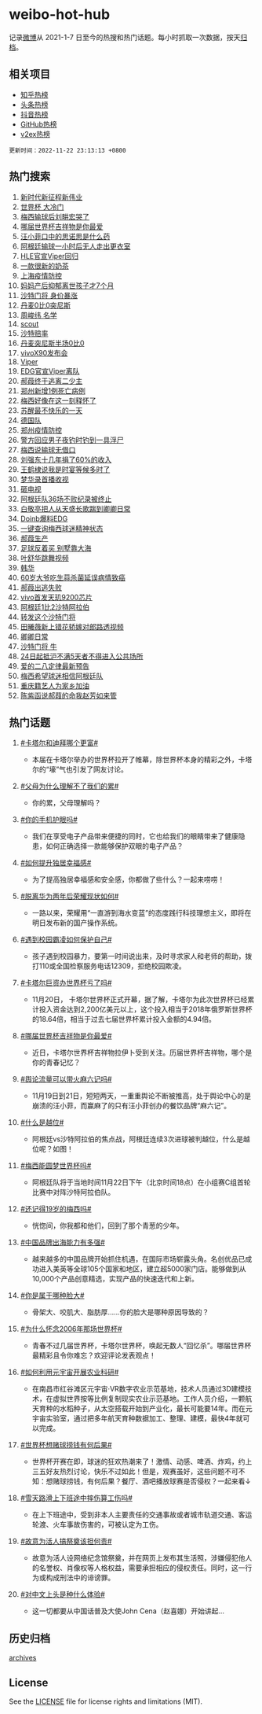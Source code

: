 # weibo-hot-hub

记录[微博](https://www.weibo.com)从 2021-1-7 日至今的热搜和热门话题。每小时抓取一次数据，按天[归档](archives)。

## 相关项目

- [知乎热榜](https://github.com/lonnyzhang423/zhihu-hot-hub)
- [头条热榜](https://github.com/lonnyzhang423/toutiao-hot-hub)
- [抖音热榜](https://github.com/lonnyzhang423/douyin-hot-hub)
- [GitHub热榜](https://github.com/lonnyzhang423/github-hot-hub)
- [v2ex热榜](https://github.com/lonnyzhang423/v2ex-hot-hub)


`更新时间：2022-11-22 23:13:13 +0800`

## 热门搜索

1. [新时代新征程新伟业](https://m.weibo.cn/search?containerid=100103type%3D1%26t%3D10%26q%3D%23%E6%96%B0%E6%97%B6%E4%BB%A3%E6%96%B0%E5%BE%81%E7%A8%8B%E6%96%B0%E4%BC%9F%E4%B8%9A%23&stream_entry_id=51&isnewpage=1&extparam=seat%3D1%26pos%3D0%26c_type%3D51%26cate%3D10103%26dgr%3D0%26filter_type%3Drealtimehot%26display_time%3D1669129992%26pre_seqid%3D16691299926810166077241&luicode=10000011&lfid=106003type%253D25%2526t%253D3%2526disable_hot%253D1%2526filter_type%253Drealtimehot)
1. [世界杯 大冷门](https://m.weibo.cn/search?containerid=100103type%3D1%26t%3D10%26q%3D%23%E4%B8%96%E7%95%8C%E6%9D%AF+%E5%A4%A7%E5%86%B7%E9%97%A8%23&stream_entry_id=31&isnewpage=1&extparam=seat%3D1%26pos%3D0%26lcate%3D5001%26flag%3D16%26dgr%3D0%26q%3D%2523%25E4%25B8%2596%25E7%2595%258C%25E6%259D%25AF%2520%25E5%25A4%25A7%25E5%2586%25B7%25E9%2597%25A8%2523%26filter_type%3Drealtimehot%26c_type%3D31%26realpos%3D1%26cate%3D5001%26band_rank%3D1%26display_time%3D1669129992%26pre_seqid%3D16691299926810166077241&luicode=10000011&lfid=106003type%253D25%2526t%253D3%2526disable_hot%253D1%2526filter_type%253Drealtimehot)
1. [梅西输球后刘畊宏哭了](https://m.weibo.cn/search?containerid=100103type%3D1%26t%3D10%26q%3D%23%E6%A2%85%E8%A5%BF%E8%BE%93%E7%90%83%E5%90%8E%E5%88%98%E7%95%8A%E5%AE%8F%E5%93%AD%E4%BA%86%23&stream_entry_id=31&isnewpage=1&extparam=seat%3D1%26pos%3D1%26lcate%3D5001%26flag%3D1%26dgr%3D0%26q%3D%2523%25E6%25A2%2585%25E8%25A5%25BF%25E8%25BE%2593%25E7%2590%2583%25E5%2590%258E%25E5%2588%2598%25E7%2595%258A%25E5%25AE%258F%25E5%2593%25AD%25E4%25BA%2586%2523%26filter_type%3Drealtimehot%26c_type%3D31%26realpos%3D2%26cate%3D5001%26band_rank%3D2%26display_time%3D1669129992%26pre_seqid%3D16691299926810166077241&luicode=10000011&lfid=106003type%253D25%2526t%253D3%2526disable_hot%253D1%2526filter_type%253Drealtimehot)
1. [哪届世界杯吉祥物是你最爱](https://m.weibo.cn/search?containerid=100103type%3D1%26t%3D10%26q%3D%23%E5%93%AA%E5%B1%8A%E4%B8%96%E7%95%8C%E6%9D%AF%E5%90%89%E7%A5%A5%E7%89%A9%E6%98%AF%E4%BD%A0%E6%9C%80%E7%88%B1%23&stream_entry_id=31&isnewpage=1&extparam=seat%3D1%26pos%3D2%26lcate%3D5001%26flag%3D0%26dgr%3D0%26q%3D%2523%25E5%2593%25AA%25E5%25B1%258A%25E4%25B8%2596%25E7%2595%258C%25E6%259D%25AF%25E5%2590%2589%25E7%25A5%25A5%25E7%2589%25A9%25E6%2598%25AF%25E4%25BD%25A0%25E6%259C%2580%25E7%2588%25B1%2523%26filter_type%3Drealtimehot%26c_type%3D31%26realpos%3D3%26cate%3D5001%26band_rank%3D3%26display_time%3D1669129992%26pre_seqid%3D16691299926810166077241&luicode=10000011&lfid=106003type%253D25%2526t%253D3%2526disable_hot%253D1%2526filter_type%253Drealtimehot)
1. [汪小菲口中的思诺思是什么药](https://m.weibo.cn/search?containerid=100103type%3D1%26t%3D10%26q%3D%23%E6%B1%AA%E5%B0%8F%E8%8F%B2%E5%8F%A3%E4%B8%AD%E7%9A%84%E6%80%9D%E8%AF%BA%E6%80%9D%E6%98%AF%E4%BB%80%E4%B9%88%E8%8D%AF%23&stream_entry_id=31&isnewpage=1&extparam=seat%3D1%26pos%3D3%26lcate%3D5001%26flag%3D1%26dgr%3D0%26q%3D%2523%25E6%25B1%25AA%25E5%25B0%258F%25E8%258F%25B2%25E5%258F%25A3%25E4%25B8%25AD%25E7%259A%2584%25E6%2580%259D%25E8%25AF%25BA%25E6%2580%259D%25E6%2598%25AF%25E4%25BB%2580%25E4%25B9%2588%25E8%258D%25AF%2523%26filter_type%3Drealtimehot%26c_type%3D31%26realpos%3D4%26cate%3D5001%26band_rank%3D4%26display_time%3D1669129992%26pre_seqid%3D16691299926810166077241&luicode=10000011&lfid=106003type%253D25%2526t%253D3%2526disable_hot%253D1%2526filter_type%253Drealtimehot)
1. [阿根廷输球一小时后无人走出更衣室](https://m.weibo.cn/search?containerid=100103type%3D1%26t%3D10%26q%3D%23%E9%98%BF%E6%A0%B9%E5%BB%B7%E8%BE%93%E7%90%83%E4%B8%80%E5%B0%8F%E6%97%B6%E5%90%8E%E6%97%A0%E4%BA%BA%E8%B5%B0%E5%87%BA%E6%9B%B4%E8%A1%A3%E5%AE%A4%23&stream_entry_id=31&isnewpage=1&extparam=seat%3D1%26pos%3D4%26lcate%3D5001%26flag%3D1%26dgr%3D0%26q%3D%2523%25E9%2598%25BF%25E6%25A0%25B9%25E5%25BB%25B7%25E8%25BE%2593%25E7%2590%2583%25E4%25B8%2580%25E5%25B0%258F%25E6%2597%25B6%25E5%2590%258E%25E6%2597%25A0%25E4%25BA%25BA%25E8%25B5%25B0%25E5%2587%25BA%25E6%259B%25B4%25E8%25A1%25A3%25E5%25AE%25A4%2523%26filter_type%3Drealtimehot%26c_type%3D31%26realpos%3D5%26cate%3D5001%26band_rank%3D5%26display_time%3D1669129992%26pre_seqid%3D16691299926810166077241&luicode=10000011&lfid=106003type%253D25%2526t%253D3%2526disable_hot%253D1%2526filter_type%253Drealtimehot)
1. [HLE官宣Viper回归](https://m.weibo.cn/search?containerid=100103type%3D1%26t%3D10%26q%3D%23HLE%E5%AE%98%E5%AE%A3Viper%E5%9B%9E%E5%BD%92%23&stream_entry_id=31&isnewpage=1&extparam=seat%3D1%26pos%3D5%26lcate%3D5001%26flag%3D1%26dgr%3D0%26q%3D%2523HLE%25E5%25AE%2598%25E5%25AE%25A3Viper%25E5%259B%259E%25E5%25BD%2592%2523%26filter_type%3Drealtimehot%26c_type%3D31%26realpos%3D6%26cate%3D5001%26band_rank%3D6%26display_time%3D1669129992%26pre_seqid%3D16691299926810166077241&luicode=10000011&lfid=106003type%253D25%2526t%253D3%2526disable_hot%253D1%2526filter_type%253Drealtimehot)
1. [一款很新的奶茶](https://m.weibo.cn/search?containerid=100103type%3D1%26t%3D10%26q%3D%23%E4%B8%80%E6%AC%BE%E5%BE%88%E6%96%B0%E7%9A%84%E5%A5%B6%E8%8C%B6%23&stream_entry_id=31&isnewpage=1&extparam=seat%3D1%26pos%3D6%26topic_ad%3D1%26lcate%3D5001%26dgr%3D0%26q%3D%2523%25E4%25B8%2580%25E6%25AC%25BE%25E5%25BE%2588%25E6%2596%25B0%25E7%259A%2584%25E5%25A5%25B6%25E8%258C%25B6%2523%26filter_type%3Drealtimehot%26c_type%3D31%26cate%3D5001%26adid%3D173003%26band_rank%3D7%26display_time%3D1669129992%26pre_seqid%3D16691299926810166077241&luicode=10000011&lfid=106003type%253D25%2526t%253D3%2526disable_hot%253D1%2526filter_type%253Drealtimehot)
1. [上海疫情防控](https://m.weibo.cn/search?containerid=100103type%3D1%26t%3D10%26q%3D%23%E4%B8%8A%E6%B5%B7%E7%96%AB%E6%83%85%E9%98%B2%E6%8E%A7%23&stream_entry_id=31&isnewpage=1&extparam=seat%3D1%26pos%3D7%26lcate%3D5001%26flag%3D16%26dgr%3D0%26q%3D%2523%25E4%25B8%258A%25E6%25B5%25B7%25E7%2596%25AB%25E6%2583%2585%25E9%2598%25B2%25E6%258E%25A7%2523%26filter_type%3Drealtimehot%26c_type%3D31%26realpos%3D7%26cate%3D5001%26band_rank%3D7%26display_time%3D1669129992%26pre_seqid%3D16691299926810166077241&luicode=10000011&lfid=106003type%253D25%2526t%253D3%2526disable_hot%253D1%2526filter_type%253Drealtimehot)
1. [妈妈产后抑郁离世孩子才7个月](https://m.weibo.cn/search?containerid=100103type%3D1%26t%3D10%26q%3D%23%E5%A6%88%E5%A6%88%E4%BA%A7%E5%90%8E%E6%8A%91%E9%83%81%E7%A6%BB%E4%B8%96%E5%AD%A9%E5%AD%90%E6%89%8D7%E4%B8%AA%E6%9C%88%23&stream_entry_id=31&isnewpage=1&extparam=seat%3D1%26pos%3D8%26lcate%3D5001%26flag%3D1%26dgr%3D0%26q%3D%2523%25E5%25A6%2588%25E5%25A6%2588%25E4%25BA%25A7%25E5%2590%258E%25E6%258A%2591%25E9%2583%2581%25E7%25A6%25BB%25E4%25B8%2596%25E5%25AD%25A9%25E5%25AD%2590%25E6%2589%258D7%25E4%25B8%25AA%25E6%259C%2588%2523%26filter_type%3Drealtimehot%26c_type%3D31%26realpos%3D8%26cate%3D5001%26band_rank%3D8%26display_time%3D1669129992%26pre_seqid%3D16691299926810166077241&luicode=10000011&lfid=106003type%253D25%2526t%253D3%2526disable_hot%253D1%2526filter_type%253Drealtimehot)
1. [沙特门将 身价暴涨](https://m.weibo.cn/search?containerid=100103type%3D1%26t%3D10%26q%3D%E6%B2%99%E7%89%B9%E9%97%A8%E5%B0%86+%E8%BA%AB%E4%BB%B7%E6%9A%B4%E6%B6%A8&stream_entry_id=31&isnewpage=1&extparam=seat%3D1%26pos%3D9%26lcate%3D5001%26flag%3D0%26dgr%3D0%26q%3D%25E6%25B2%2599%25E7%2589%25B9%25E9%2597%25A8%25E5%25B0%2586%2520%25E8%25BA%25AB%25E4%25BB%25B7%25E6%259A%25B4%25E6%25B6%25A8%26filter_type%3Drealtimehot%26c_type%3D31%26realpos%3D9%26cate%3D5001%26band_rank%3D9%26display_time%3D1669129992%26pre_seqid%3D16691299926810166077241&luicode=10000011&lfid=106003type%253D25%2526t%253D3%2526disable_hot%253D1%2526filter_type%253Drealtimehot)
1. [丹麦0比0突尼斯](https://m.weibo.cn/search?containerid=100103type%3D1%26t%3D10%26q%3D%23%E4%B8%B9%E9%BA%A60%E6%AF%940%E7%AA%81%E5%B0%BC%E6%96%AF%23&stream_entry_id=31&isnewpage=1&extparam=seat%3D1%26pos%3D10%26lcate%3D5001%26flag%3D1%26dgr%3D0%26q%3D%2523%25E4%25B8%25B9%25E9%25BA%25A60%25E6%25AF%25940%25E7%25AA%2581%25E5%25B0%25BC%25E6%2596%25AF%2523%26filter_type%3Drealtimehot%26c_type%3D31%26realpos%3D10%26cate%3D5001%26band_rank%3D10%26display_time%3D1669129992%26pre_seqid%3D16691299926810166077241&luicode=10000011&lfid=106003type%253D25%2526t%253D3%2526disable_hot%253D1%2526filter_type%253Drealtimehot)
1. [周峻纬 名学](https://m.weibo.cn/search?containerid=100103type%3D1%26t%3D10%26q%3D%E5%91%A8%E5%B3%BB%E7%BA%AC+%E5%90%8D%E5%AD%A6&stream_entry_id=31&isnewpage=1&extparam=seat%3D1%26pos%3D11%26lcate%3D5001%26flag%3D1%26dgr%3D0%26q%3D%25E5%2591%25A8%25E5%25B3%25BB%25E7%25BA%25AC%2520%25E5%2590%258D%25E5%25AD%25A6%26filter_type%3Drealtimehot%26c_type%3D31%26realpos%3D11%26cate%3D5001%26band_rank%3D11%26display_time%3D1669129992%26pre_seqid%3D16691299926810166077241&luicode=10000011&lfid=106003type%253D25%2526t%253D3%2526disable_hot%253D1%2526filter_type%253Drealtimehot)
1. [scout](https://m.weibo.cn/search?containerid=100103type%3D1%26t%3D10%26q%3Dscout&stream_entry_id=31&isnewpage=1&extparam=seat%3D1%26pos%3D12%26lcate%3D5001%26flag%3D1%26dgr%3D0%26q%3Dscout%26filter_type%3Drealtimehot%26c_type%3D31%26realpos%3D12%26cate%3D5001%26band_rank%3D12%26display_time%3D1669129992%26pre_seqid%3D16691299926810166077241&luicode=10000011&lfid=106003type%253D25%2526t%253D3%2526disable_hot%253D1%2526filter_type%253Drealtimehot)
1. [沙特赔率](https://m.weibo.cn/search?containerid=100103type%3D1%26t%3D10%26q%3D%23%E6%B2%99%E7%89%B9%E8%B5%94%E7%8E%87%23&stream_entry_id=31&isnewpage=1&extparam=seat%3D1%26pos%3D13%26lcate%3D5001%26flag%3D2%26dgr%3D0%26q%3D%2523%25E6%25B2%2599%25E7%2589%25B9%25E8%25B5%2594%25E7%258E%2587%2523%26filter_type%3Drealtimehot%26c_type%3D31%26realpos%3D13%26cate%3D5001%26band_rank%3D13%26display_time%3D1669129992%26pre_seqid%3D16691299926810166077241&luicode=10000011&lfid=106003type%253D25%2526t%253D3%2526disable_hot%253D1%2526filter_type%253Drealtimehot)
1. [丹麦突尼斯半场0比0](https://m.weibo.cn/search?containerid=100103type%3D1%26t%3D10%26q%3D%23%E4%B8%B9%E9%BA%A6%E7%AA%81%E5%B0%BC%E6%96%AF%E5%8D%8A%E5%9C%BA0%E6%AF%940%23&stream_entry_id=31&isnewpage=1&extparam=seat%3D1%26pos%3D14%26lcate%3D5001%26flag%3D1%26dgr%3D0%26q%3D%2523%25E4%25B8%25B9%25E9%25BA%25A6%25E7%25AA%2581%25E5%25B0%25BC%25E6%2596%25AF%25E5%258D%258A%25E5%259C%25BA0%25E6%25AF%25940%2523%26filter_type%3Drealtimehot%26c_type%3D31%26realpos%3D14%26cate%3D5001%26band_rank%3D14%26display_time%3D1669129992%26pre_seqid%3D16691299926810166077241&luicode=10000011&lfid=106003type%253D25%2526t%253D3%2526disable_hot%253D1%2526filter_type%253Drealtimehot)
1. [vivoX90发布会](https://m.weibo.cn/search?containerid=100103type%3D1%26t%3D10%26q%3D%23vivoX90%E5%8F%91%E5%B8%83%E4%BC%9A%23&stream_entry_id=31&isnewpage=1&extparam=seat%3D1%26pos%3D15%26lcate%3D5001%26flag%3D0%26dgr%3D0%26q%3D%2523vivoX90%25E5%258F%2591%25E5%25B8%2583%25E4%25BC%259A%2523%26filter_type%3Drealtimehot%26c_type%3D31%26realpos%3D15%26cate%3D5001%26adid%3D173214%26band_rank%3D15%26display_time%3D1669129992%26pre_seqid%3D16691299926810166077241&luicode=10000011&lfid=106003type%253D25%2526t%253D3%2526disable_hot%253D1%2526filter_type%253Drealtimehot)
1. [Viper](https://m.weibo.cn/search?containerid=100103type%3D1%26t%3D10%26q%3DViper&stream_entry_id=31&isnewpage=1&extparam=seat%3D1%26pos%3D16%26lcate%3D5001%26flag%3D1%26dgr%3D0%26q%3DViper%26filter_type%3Drealtimehot%26c_type%3D31%26realpos%3D16%26cate%3D5001%26band_rank%3D16%26display_time%3D1669129992%26pre_seqid%3D16691299926810166077241&luicode=10000011&lfid=106003type%253D25%2526t%253D3%2526disable_hot%253D1%2526filter_type%253Drealtimehot)
1. [EDG官宣Viper离队](https://m.weibo.cn/search?containerid=100103type%3D1%26t%3D10%26q%3D%23EDG%E5%AE%98%E5%AE%A3Viper%E7%A6%BB%E9%98%9F%23&stream_entry_id=31&isnewpage=1&extparam=seat%3D1%26pos%3D17%26lcate%3D5001%26flag%3D1%26dgr%3D0%26q%3D%2523EDG%25E5%25AE%2598%25E5%25AE%25A3Viper%25E7%25A6%25BB%25E9%2598%259F%2523%26filter_type%3Drealtimehot%26c_type%3D31%26realpos%3D17%26cate%3D5001%26band_rank%3D17%26display_time%3D1669129992%26pre_seqid%3D16691299926810166077241&luicode=10000011&lfid=106003type%253D25%2526t%253D3%2526disable_hot%253D1%2526filter_type%253Drealtimehot)
1. [郝葭终于逃离二少主](https://m.weibo.cn/search?containerid=100103type%3D1%26t%3D10%26q%3D%23%E9%83%9D%E8%91%AD%E7%BB%88%E4%BA%8E%E9%80%83%E7%A6%BB%E4%BA%8C%E5%B0%91%E4%B8%BB%23&stream_entry_id=31&isnewpage=1&extparam=seat%3D1%26pos%3D18%26lcate%3D5001%26flag%3D1%26dgr%3D0%26q%3D%2523%25E9%2583%259D%25E8%2591%25AD%25E7%25BB%2588%25E4%25BA%258E%25E9%2580%2583%25E7%25A6%25BB%25E4%25BA%258C%25E5%25B0%2591%25E4%25B8%25BB%2523%26filter_type%3Drealtimehot%26c_type%3D31%26realpos%3D18%26cate%3D5001%26band_rank%3D18%26display_time%3D1669129992%26pre_seqid%3D16691299926810166077241&luicode=10000011&lfid=106003type%253D25%2526t%253D3%2526disable_hot%253D1%2526filter_type%253Drealtimehot)
1. [郑州新增1例死亡病例](https://m.weibo.cn/search?containerid=100103type%3D1%26t%3D10%26q%3D%23%E9%83%91%E5%B7%9E%E6%96%B0%E5%A2%9E1%E4%BE%8B%E6%AD%BB%E4%BA%A1%E7%97%85%E4%BE%8B%23&stream_entry_id=31&isnewpage=1&extparam=seat%3D1%26pos%3D19%26lcate%3D5001%26flag%3D0%26dgr%3D0%26q%3D%2523%25E9%2583%2591%25E5%25B7%259E%25E6%2596%25B0%25E5%25A2%259E1%25E4%25BE%258B%25E6%25AD%25BB%25E4%25BA%25A1%25E7%2597%2585%25E4%25BE%258B%2523%26filter_type%3Drealtimehot%26c_type%3D31%26realpos%3D19%26cate%3D5001%26band_rank%3D19%26display_time%3D1669129992%26pre_seqid%3D16691299926810166077241&luicode=10000011&lfid=106003type%253D25%2526t%253D3%2526disable_hot%253D1%2526filter_type%253Drealtimehot)
1. [梅西好像在这一刻释怀了](https://m.weibo.cn/search?containerid=100103type%3D1%26t%3D10%26q%3D%23%E6%A2%85%E8%A5%BF%E5%A5%BD%E5%83%8F%E5%9C%A8%E8%BF%99%E4%B8%80%E5%88%BB%E9%87%8A%E6%80%80%E4%BA%86%23&stream_entry_id=31&isnewpage=1&extparam=seat%3D1%26pos%3D20%26lcate%3D5001%26flag%3D2%26dgr%3D0%26q%3D%2523%25E6%25A2%2585%25E8%25A5%25BF%25E5%25A5%25BD%25E5%2583%258F%25E5%259C%25A8%25E8%25BF%2599%25E4%25B8%2580%25E5%2588%25BB%25E9%2587%258A%25E6%2580%2580%25E4%25BA%2586%2523%26filter_type%3Drealtimehot%26c_type%3D31%26realpos%3D20%26cate%3D5001%26band_rank%3D20%26display_time%3D1669129992%26pre_seqid%3D16691299926810166077241&luicode=10000011&lfid=106003type%253D25%2526t%253D3%2526disable_hot%253D1%2526filter_type%253Drealtimehot)
1. [苏醒最不快乐的一天](https://m.weibo.cn/search?containerid=100103type%3D1%26t%3D10%26q%3D%E8%8B%8F%E9%86%92%E6%9C%80%E4%B8%8D%E5%BF%AB%E4%B9%90%E7%9A%84%E4%B8%80%E5%A4%A9&stream_entry_id=31&isnewpage=1&extparam=seat%3D1%26pos%3D21%26lcate%3D5001%26flag%3D0%26dgr%3D0%26q%3D%25E8%258B%258F%25E9%2586%2592%25E6%259C%2580%25E4%25B8%258D%25E5%25BF%25AB%25E4%25B9%2590%25E7%259A%2584%25E4%25B8%2580%25E5%25A4%25A9%26filter_type%3Drealtimehot%26c_type%3D31%26realpos%3D21%26cate%3D5001%26band_rank%3D21%26display_time%3D1669129992%26pre_seqid%3D16691299926810166077241&luicode=10000011&lfid=106003type%253D25%2526t%253D3%2526disable_hot%253D1%2526filter_type%253Drealtimehot)
1. [德国队](https://m.weibo.cn/search?containerid=100103type%3D1%26t%3D10%26q%3D%E5%BE%B7%E5%9B%BD%E9%98%9F&stream_entry_id=31&isnewpage=1&extparam=seat%3D1%26pos%3D22%26lcate%3D5001%26flag%3D0%26dgr%3D0%26q%3D%25E5%25BE%25B7%25E5%259B%25BD%25E9%2598%259F%26filter_type%3Drealtimehot%26c_type%3D31%26realpos%3D22%26cate%3D5001%26band_rank%3D22%26display_time%3D1669129992%26pre_seqid%3D16691299926810166077241&luicode=10000011&lfid=106003type%253D25%2526t%253D3%2526disable_hot%253D1%2526filter_type%253Drealtimehot)
1. [郑州疫情防控](https://m.weibo.cn/search?containerid=100103type%3D1%26t%3D10%26q%3D%23%E9%83%91%E5%B7%9E%E7%96%AB%E6%83%85%E9%98%B2%E6%8E%A7%23&stream_entry_id=31&isnewpage=1&extparam=seat%3D1%26pos%3D23%26lcate%3D5001%26flag%3D0%26dgr%3D0%26q%3D%2523%25E9%2583%2591%25E5%25B7%259E%25E7%2596%25AB%25E6%2583%2585%25E9%2598%25B2%25E6%258E%25A7%2523%26filter_type%3Drealtimehot%26c_type%3D31%26realpos%3D23%26cate%3D5001%26band_rank%3D23%26display_time%3D1669129992%26pre_seqid%3D16691299926810166077241&luicode=10000011&lfid=106003type%253D25%2526t%253D3%2526disable_hot%253D1%2526filter_type%253Drealtimehot)
1. [警方回应男子夜钓时钓到一具浮尸](https://m.weibo.cn/search?containerid=100103type%3D1%26t%3D10%26q%3D%23%E8%AD%A6%E6%96%B9%E5%9B%9E%E5%BA%94%E7%94%B7%E5%AD%90%E5%A4%9C%E9%92%93%E6%97%B6%E9%92%93%E5%88%B0%E4%B8%80%E5%85%B7%E6%B5%AE%E5%B0%B8%23&stream_entry_id=31&isnewpage=1&extparam=seat%3D1%26pos%3D24%26lcate%3D5001%26flag%3D0%26dgr%3D0%26q%3D%2523%25E8%25AD%25A6%25E6%2596%25B9%25E5%259B%259E%25E5%25BA%2594%25E7%2594%25B7%25E5%25AD%2590%25E5%25A4%259C%25E9%2592%2593%25E6%2597%25B6%25E9%2592%2593%25E5%2588%25B0%25E4%25B8%2580%25E5%2585%25B7%25E6%25B5%25AE%25E5%25B0%25B8%2523%26filter_type%3Drealtimehot%26c_type%3D31%26realpos%3D24%26cate%3D5001%26band_rank%3D24%26display_time%3D1669129992%26pre_seqid%3D16691299926810166077241&luicode=10000011&lfid=106003type%253D25%2526t%253D3%2526disable_hot%253D1%2526filter_type%253Drealtimehot)
1. [梅西说输球无借口](https://m.weibo.cn/search?containerid=100103type%3D1%26t%3D10%26q%3D%23%E6%A2%85%E8%A5%BF%E8%AF%B4%E8%BE%93%E7%90%83%E6%97%A0%E5%80%9F%E5%8F%A3%23&stream_entry_id=31&isnewpage=1&extparam=seat%3D1%26pos%3D25%26lcate%3D5001%26flag%3D1%26dgr%3D0%26q%3D%2523%25E6%25A2%2585%25E8%25A5%25BF%25E8%25AF%25B4%25E8%25BE%2593%25E7%2590%2583%25E6%2597%25A0%25E5%2580%259F%25E5%258F%25A3%2523%26filter_type%3Drealtimehot%26c_type%3D31%26realpos%3D25%26cate%3D5001%26band_rank%3D25%26display_time%3D1669129992%26pre_seqid%3D16691299926810166077241&luicode=10000011&lfid=106003type%253D25%2526t%253D3%2526disable_hot%253D1%2526filter_type%253Drealtimehot)
1. [刘强东十几年捐了60%的收入](https://m.weibo.cn/search?containerid=100103type%3D1%26t%3D10%26q%3D%23%E5%88%98%E5%BC%BA%E4%B8%9C%E5%8D%81%E5%87%A0%E5%B9%B4%E6%8D%90%E4%BA%8660%25%E7%9A%84%E6%94%B6%E5%85%A5%23&stream_entry_id=31&isnewpage=1&extparam=seat%3D1%26pos%3D26%26lcate%3D5001%26flag%3D1%26dgr%3D0%26q%3D%2523%25E5%2588%2598%25E5%25BC%25BA%25E4%25B8%259C%25E5%258D%2581%25E5%2587%25A0%25E5%25B9%25B4%25E6%258D%2590%25E4%25BA%258660%2525%25E7%259A%2584%25E6%2594%25B6%25E5%2585%25A5%2523%26filter_type%3Drealtimehot%26c_type%3D31%26realpos%3D26%26cate%3D5001%26band_rank%3D26%26display_time%3D1669129992%26pre_seqid%3D16691299926810166077241&luicode=10000011&lfid=106003type%253D25%2526t%253D3%2526disable_hot%253D1%2526filter_type%253Drealtimehot)
1. [王鹤棣说我是时宴等候多时了](https://m.weibo.cn/search?containerid=100103type%3D1%26t%3D10%26q%3D%23%E7%8E%8B%E9%B9%A4%E6%A3%A3%E8%AF%B4%E6%88%91%E6%98%AF%E6%97%B6%E5%AE%B4%E7%AD%89%E5%80%99%E5%A4%9A%E6%97%B6%E4%BA%86%23&stream_entry_id=31&isnewpage=1&extparam=seat%3D1%26pos%3D27%26lcate%3D5001%26flag%3D0%26dgr%3D0%26q%3D%2523%25E7%258E%258B%25E9%25B9%25A4%25E6%25A3%25A3%25E8%25AF%25B4%25E6%2588%2591%25E6%2598%25AF%25E6%2597%25B6%25E5%25AE%25B4%25E7%25AD%2589%25E5%2580%2599%25E5%25A4%259A%25E6%2597%25B6%25E4%25BA%2586%2523%26filter_type%3Drealtimehot%26c_type%3D31%26realpos%3D27%26cate%3D5001%26band_rank%3D27%26display_time%3D1669129992%26pre_seqid%3D16691299926810166077241&luicode=10000011&lfid=106003type%253D25%2526t%253D3%2526disable_hot%253D1%2526filter_type%253Drealtimehot)
1. [梦华录首播收视](https://m.weibo.cn/search?containerid=100103type%3D1%26t%3D10%26q%3D%23%E6%A2%A6%E5%8D%8E%E5%BD%95%E9%A6%96%E6%92%AD%E6%94%B6%E8%A7%86%23&stream_entry_id=31&isnewpage=1&extparam=seat%3D1%26pos%3D28%26lcate%3D5001%26flag%3D1%26dgr%3D0%26q%3D%2523%25E6%25A2%25A6%25E5%258D%258E%25E5%25BD%2595%25E9%25A6%2596%25E6%2592%25AD%25E6%2594%25B6%25E8%25A7%2586%2523%26filter_type%3Drealtimehot%26c_type%3D31%26realpos%3D28%26cate%3D5001%26band_rank%3D28%26display_time%3D1669129992%26pre_seqid%3D16691299926810166077241&luicode=10000011&lfid=106003type%253D25%2526t%253D3%2526disable_hot%253D1%2526filter_type%253Drealtimehot)
1. [砸电视](https://m.weibo.cn/search?containerid=100103type%3D1%26t%3D10%26q%3D%E7%A0%B8%E7%94%B5%E8%A7%86&stream_entry_id=31&isnewpage=1&extparam=seat%3D1%26pos%3D29%26lcate%3D5001%26flag%3D0%26dgr%3D0%26q%3D%25E7%25A0%25B8%25E7%2594%25B5%25E8%25A7%2586%26filter_type%3Drealtimehot%26c_type%3D31%26realpos%3D29%26cate%3D5001%26band_rank%3D29%26display_time%3D1669129992%26pre_seqid%3D16691299926810166077241&luicode=10000011&lfid=106003type%253D25%2526t%253D3%2526disable_hot%253D1%2526filter_type%253Drealtimehot)
1. [阿根廷队36场不败纪录被终止](https://m.weibo.cn/search?containerid=100103type%3D1%26t%3D10%26q%3D%23%E9%98%BF%E6%A0%B9%E5%BB%B7%E9%98%9F36%E5%9C%BA%E4%B8%8D%E8%B4%A5%E7%BA%AA%E5%BD%95%E8%A2%AB%E7%BB%88%E6%AD%A2%23&stream_entry_id=31&isnewpage=1&extparam=seat%3D1%26pos%3D30%26lcate%3D5001%26flag%3D0%26dgr%3D0%26q%3D%2523%25E9%2598%25BF%25E6%25A0%25B9%25E5%25BB%25B7%25E9%2598%259F36%25E5%259C%25BA%25E4%25B8%258D%25E8%25B4%25A5%25E7%25BA%25AA%25E5%25BD%2595%25E8%25A2%25AB%25E7%25BB%2588%25E6%25AD%25A2%2523%26filter_type%3Drealtimehot%26c_type%3D31%26realpos%3D30%26cate%3D5001%26band_rank%3D30%26display_time%3D1669129992%26pre_seqid%3D16691299926810166077241&luicode=10000011&lfid=106003type%253D25%2526t%253D3%2526disable_hot%253D1%2526filter_type%253Drealtimehot)
1. [白敬亭把人从天盛长歌踹到卿卿日常](https://m.weibo.cn/search?containerid=100103type%3D1%26t%3D10%26q%3D%23%E7%99%BD%E6%95%AC%E4%BA%AD%E6%8A%8A%E4%BA%BA%E4%BB%8E%E5%A4%A9%E7%9B%9B%E9%95%BF%E6%AD%8C%E8%B8%B9%E5%88%B0%E5%8D%BF%E5%8D%BF%E6%97%A5%E5%B8%B8%23&stream_entry_id=31&isnewpage=1&extparam=seat%3D1%26pos%3D31%26lcate%3D5001%26flag%3D1%26dgr%3D0%26q%3D%2523%25E7%2599%25BD%25E6%2595%25AC%25E4%25BA%25AD%25E6%258A%258A%25E4%25BA%25BA%25E4%25BB%258E%25E5%25A4%25A9%25E7%259B%259B%25E9%2595%25BF%25E6%25AD%258C%25E8%25B8%25B9%25E5%2588%25B0%25E5%258D%25BF%25E5%258D%25BF%25E6%2597%25A5%25E5%25B8%25B8%2523%26filter_type%3Drealtimehot%26c_type%3D31%26realpos%3D31%26cate%3D5001%26band_rank%3D31%26display_time%3D1669129992%26pre_seqid%3D16691299926810166077241&luicode=10000011&lfid=106003type%253D25%2526t%253D3%2526disable_hot%253D1%2526filter_type%253Drealtimehot)
1. [Doinb爆料EDG](https://m.weibo.cn/search?containerid=100103type%3D1%26t%3D10%26q%3D%23Doinb%E7%88%86%E6%96%99EDG%23&stream_entry_id=31&isnewpage=1&extparam=seat%3D1%26pos%3D32%26lcate%3D5001%26flag%3D0%26dgr%3D0%26q%3D%2523Doinb%25E7%2588%2586%25E6%2596%2599EDG%2523%26filter_type%3Drealtimehot%26c_type%3D31%26realpos%3D32%26cate%3D5001%26band_rank%3D32%26display_time%3D1669129992%26pre_seqid%3D16691299926810166077241&luicode=10000011&lfid=106003type%253D25%2526t%253D3%2526disable_hot%253D1%2526filter_type%253Drealtimehot)
1. [一键查询梅西球迷精神状态](https://m.weibo.cn/search?containerid=100103type%3D1%26t%3D10%26q%3D%23%E4%B8%80%E9%94%AE%E6%9F%A5%E8%AF%A2%E6%A2%85%E8%A5%BF%E7%90%83%E8%BF%B7%E7%B2%BE%E7%A5%9E%E7%8A%B6%E6%80%81%23&stream_entry_id=31&isnewpage=1&extparam=seat%3D1%26pos%3D33%26lcate%3D5001%26flag%3D0%26dgr%3D0%26q%3D%2523%25E4%25B8%2580%25E9%2594%25AE%25E6%259F%25A5%25E8%25AF%25A2%25E6%25A2%2585%25E8%25A5%25BF%25E7%2590%2583%25E8%25BF%25B7%25E7%25B2%25BE%25E7%25A5%259E%25E7%258A%25B6%25E6%2580%2581%2523%26filter_type%3Drealtimehot%26c_type%3D31%26realpos%3D33%26cate%3D5001%26band_rank%3D33%26display_time%3D1669129992%26pre_seqid%3D16691299926810166077241&luicode=10000011&lfid=106003type%253D25%2526t%253D3%2526disable_hot%253D1%2526filter_type%253Drealtimehot)
1. [郝葭生产](https://m.weibo.cn/search?containerid=100103type%3D1%26t%3D10%26q%3D%23%E9%83%9D%E8%91%AD%E7%94%9F%E4%BA%A7%23&stream_entry_id=31&isnewpage=1&extparam=seat%3D1%26pos%3D34%26lcate%3D5001%26flag%3D0%26dgr%3D0%26q%3D%2523%25E9%2583%259D%25E8%2591%25AD%25E7%2594%259F%25E4%25BA%25A7%2523%26filter_type%3Drealtimehot%26c_type%3D31%26realpos%3D34%26cate%3D5001%26band_rank%3D34%26display_time%3D1669129992%26pre_seqid%3D16691299926810166077241&luicode=10000011&lfid=106003type%253D25%2526t%253D3%2526disable_hot%253D1%2526filter_type%253Drealtimehot)
1. [足球反着买 别墅靠大海](https://m.weibo.cn/search?containerid=100103type%3D1%26t%3D10%26q%3D%E8%B6%B3%E7%90%83%E5%8F%8D%E7%9D%80%E4%B9%B0+%E5%88%AB%E5%A2%85%E9%9D%A0%E5%A4%A7%E6%B5%B7&stream_entry_id=31&isnewpage=1&extparam=seat%3D1%26pos%3D35%26lcate%3D5001%26flag%3D1%26dgr%3D0%26q%3D%25E8%25B6%25B3%25E7%2590%2583%25E5%258F%258D%25E7%259D%2580%25E4%25B9%25B0%2520%25E5%2588%25AB%25E5%25A2%2585%25E9%259D%25A0%25E5%25A4%25A7%25E6%25B5%25B7%26filter_type%3Drealtimehot%26c_type%3D31%26realpos%3D35%26cate%3D5001%26band_rank%3D35%26display_time%3D1669129992%26pre_seqid%3D16691299926810166077241&luicode=10000011&lfid=106003type%253D25%2526t%253D3%2526disable_hot%253D1%2526filter_type%253Drealtimehot)
1. [叶舒华跳舞视频](https://m.weibo.cn/search?containerid=100103type%3D1%26t%3D10%26q%3D%23%E5%8F%B6%E8%88%92%E5%8D%8E%E8%B7%B3%E8%88%9E%E8%A7%86%E9%A2%91%23&stream_entry_id=31&isnewpage=1&extparam=seat%3D1%26pos%3D36%26lcate%3D5001%26flag%3D1%26dgr%3D0%26q%3D%2523%25E5%258F%25B6%25E8%2588%2592%25E5%258D%258E%25E8%25B7%25B3%25E8%2588%259E%25E8%25A7%2586%25E9%25A2%2591%2523%26filter_type%3Drealtimehot%26c_type%3D31%26realpos%3D36%26cate%3D5001%26band_rank%3D36%26display_time%3D1669129992%26pre_seqid%3D16691299926810166077241&luicode=10000011&lfid=106003type%253D25%2526t%253D3%2526disable_hot%253D1%2526filter_type%253Drealtimehot)
1. [韩华](https://m.weibo.cn/search?containerid=100103type%3D1%26t%3D10%26q%3D%E9%9F%A9%E5%8D%8E&stream_entry_id=31&isnewpage=1&extparam=seat%3D1%26pos%3D37%26lcate%3D5001%26flag%3D1%26dgr%3D0%26q%3D%25E9%259F%25A9%25E5%258D%258E%26filter_type%3Drealtimehot%26c_type%3D31%26realpos%3D37%26cate%3D5001%26band_rank%3D37%26display_time%3D1669129992%26pre_seqid%3D16691299926810166077241&luicode=10000011&lfid=106003type%253D25%2526t%253D3%2526disable_hot%253D1%2526filter_type%253Drealtimehot)
1. [60岁大爷吃生蒜杀菌延误病情致癌](https://m.weibo.cn/search?containerid=100103type%3D1%26t%3D10%26q%3D%2360%E5%B2%81%E5%A4%A7%E7%88%B7%E5%90%83%E7%94%9F%E8%92%9C%E6%9D%80%E8%8F%8C%E5%BB%B6%E8%AF%AF%E7%97%85%E6%83%85%E8%87%B4%E7%99%8C%23&stream_entry_id=31&isnewpage=1&extparam=seat%3D1%26pos%3D38%26lcate%3D5001%26flag%3D0%26dgr%3D0%26q%3D%252360%25E5%25B2%2581%25E5%25A4%25A7%25E7%2588%25B7%25E5%2590%2583%25E7%2594%259F%25E8%2592%259C%25E6%259D%2580%25E8%258F%258C%25E5%25BB%25B6%25E8%25AF%25AF%25E7%2597%2585%25E6%2583%2585%25E8%2587%25B4%25E7%2599%258C%2523%26filter_type%3Drealtimehot%26c_type%3D31%26realpos%3D38%26cate%3D5001%26band_rank%3D38%26display_time%3D1669129992%26pre_seqid%3D16691299926810166077241&luicode=10000011&lfid=106003type%253D25%2526t%253D3%2526disable_hot%253D1%2526filter_type%253Drealtimehot)
1. [郝葭出逃失败](https://m.weibo.cn/search?containerid=100103type%3D1%26t%3D10%26q%3D%23%E9%83%9D%E8%91%AD%E5%87%BA%E9%80%83%E5%A4%B1%E8%B4%A5%23&stream_entry_id=31&isnewpage=1&extparam=seat%3D1%26pos%3D39%26lcate%3D5001%26flag%3D1%26dgr%3D0%26q%3D%2523%25E9%2583%259D%25E8%2591%25AD%25E5%2587%25BA%25E9%2580%2583%25E5%25A4%25B1%25E8%25B4%25A5%2523%26filter_type%3Drealtimehot%26c_type%3D31%26realpos%3D39%26cate%3D5001%26band_rank%3D39%26display_time%3D1669129992%26pre_seqid%3D16691299926810166077241&luicode=10000011&lfid=106003type%253D25%2526t%253D3%2526disable_hot%253D1%2526filter_type%253Drealtimehot)
1. [vivo首发天玑9200芯片](https://m.weibo.cn/search?containerid=100103type%3D1%26t%3D10%26q%3D%23vivo%E9%A6%96%E5%8F%91%E5%A4%A9%E7%8E%919200%E8%8A%AF%E7%89%87%23&stream_entry_id=31&isnewpage=1&extparam=seat%3D1%26pos%3D40%26lcate%3D5001%26flag%3D0%26dgr%3D0%26q%3D%2523vivo%25E9%25A6%2596%25E5%258F%2591%25E5%25A4%25A9%25E7%258E%25919200%25E8%258A%25AF%25E7%2589%2587%2523%26filter_type%3Drealtimehot%26c_type%3D31%26realpos%3D40%26cate%3D5001%26adid%3D173215%26band_rank%3D40%26display_time%3D1669129992%26pre_seqid%3D16691299926810166077241&luicode=10000011&lfid=106003type%253D25%2526t%253D3%2526disable_hot%253D1%2526filter_type%253Drealtimehot)
1. [阿根廷1比2沙特阿拉伯](https://m.weibo.cn/search?containerid=100103type%3D1%26t%3D10%26q%3D%23%E9%98%BF%E6%A0%B9%E5%BB%B71%E6%AF%942%E6%B2%99%E7%89%B9%E9%98%BF%E6%8B%89%E4%BC%AF%23&stream_entry_id=31&isnewpage=1&extparam=seat%3D1%26pos%3D41%26lcate%3D5001%26flag%3D0%26dgr%3D0%26q%3D%2523%25E9%2598%25BF%25E6%25A0%25B9%25E5%25BB%25B71%25E6%25AF%25942%25E6%25B2%2599%25E7%2589%25B9%25E9%2598%25BF%25E6%258B%2589%25E4%25BC%25AF%2523%26filter_type%3Drealtimehot%26c_type%3D31%26realpos%3D41%26cate%3D5001%26band_rank%3D41%26display_time%3D1669129992%26pre_seqid%3D16691299926810166077241&luicode=10000011&lfid=106003type%253D25%2526t%253D3%2526disable_hot%253D1%2526filter_type%253Drealtimehot)
1. [转发这个沙特门将](https://m.weibo.cn/search?containerid=100103type%3D1%26t%3D10%26q%3D%23%E8%BD%AC%E5%8F%91%E8%BF%99%E4%B8%AA%E6%B2%99%E7%89%B9%E9%97%A8%E5%B0%86%23&stream_entry_id=31&isnewpage=1&extparam=seat%3D1%26pos%3D42%26lcate%3D5001%26flag%3D1%26dgr%3D0%26q%3D%2523%25E8%25BD%25AC%25E5%258F%2591%25E8%25BF%2599%25E4%25B8%25AA%25E6%25B2%2599%25E7%2589%25B9%25E9%2597%25A8%25E5%25B0%2586%2523%26filter_type%3Drealtimehot%26c_type%3D31%26realpos%3D42%26cate%3D5001%26band_rank%3D42%26display_time%3D1669129992%26pre_seqid%3D16691299926810166077241&luicode=10000011&lfid=106003type%253D25%2526t%253D3%2526disable_hot%253D1%2526filter_type%253Drealtimehot)
1. [田曦薇新上错花轿嫁对郎路透视频](https://m.weibo.cn/search?containerid=100103type%3D1%26t%3D10%26q%3D%23%E7%94%B0%E6%9B%A6%E8%96%87%E6%96%B0%E4%B8%8A%E9%94%99%E8%8A%B1%E8%BD%BF%E5%AB%81%E5%AF%B9%E9%83%8E%E8%B7%AF%E9%80%8F%E8%A7%86%E9%A2%91%23&stream_entry_id=31&isnewpage=1&extparam=seat%3D1%26pos%3D43%26lcate%3D5001%26flag%3D0%26dgr%3D0%26q%3D%2523%25E7%2594%25B0%25E6%259B%25A6%25E8%2596%2587%25E6%2596%25B0%25E4%25B8%258A%25E9%2594%2599%25E8%258A%25B1%25E8%25BD%25BF%25E5%25AB%2581%25E5%25AF%25B9%25E9%2583%258E%25E8%25B7%25AF%25E9%2580%258F%25E8%25A7%2586%25E9%25A2%2591%2523%26filter_type%3Drealtimehot%26c_type%3D31%26realpos%3D43%26cate%3D5001%26band_rank%3D43%26display_time%3D1669129992%26pre_seqid%3D16691299926810166077241&luicode=10000011&lfid=106003type%253D25%2526t%253D3%2526disable_hot%253D1%2526filter_type%253Drealtimehot)
1. [卿卿日常](https://m.weibo.cn/search?containerid=100103type%3D1%26t%3D10%26q%3D%E5%8D%BF%E5%8D%BF%E6%97%A5%E5%B8%B8&stream_entry_id=31&isnewpage=1&extparam=seat%3D1%26pos%3D44%26lcate%3D5001%26flag%3D1%26dgr%3D0%26q%3D%25E5%258D%25BF%25E5%258D%25BF%25E6%2597%25A5%25E5%25B8%25B8%26filter_type%3Drealtimehot%26c_type%3D31%26realpos%3D44%26cate%3D5001%26band_rank%3D44%26display_time%3D1669129992%26pre_seqid%3D16691299926810166077241&luicode=10000011&lfid=106003type%253D25%2526t%253D3%2526disable_hot%253D1%2526filter_type%253Drealtimehot)
1. [沙特门将 牛](https://m.weibo.cn/search?containerid=100103type%3D1%26t%3D10%26q%3D%23%E6%B2%99%E7%89%B9%E9%97%A8%E5%B0%86+%E7%89%9B%23&stream_entry_id=31&isnewpage=1&extparam=seat%3D1%26pos%3D45%26lcate%3D5001%26flag%3D0%26dgr%3D0%26q%3D%2523%25E6%25B2%2599%25E7%2589%25B9%25E9%2597%25A8%25E5%25B0%2586%2520%25E7%2589%259B%2523%26filter_type%3Drealtimehot%26c_type%3D31%26realpos%3D45%26cate%3D5001%26band_rank%3D45%26display_time%3D1669129992%26pre_seqid%3D16691299926810166077241&luicode=10000011&lfid=106003type%253D25%2526t%253D3%2526disable_hot%253D1%2526filter_type%253Drealtimehot)
1. [24日起抵沪不满5天者不得进入公共场所](https://m.weibo.cn/search?containerid=100103type%3D1%26t%3D10%26q%3D%2324%E6%97%A5%E8%B5%B7%E6%8A%B5%E6%B2%AA%E4%B8%8D%E6%BB%A15%E5%A4%A9%E8%80%85%E4%B8%8D%E5%BE%97%E8%BF%9B%E5%85%A5%E5%85%AC%E5%85%B1%E5%9C%BA%E6%89%80%23&stream_entry_id=31&isnewpage=1&extparam=seat%3D1%26pos%3D46%26lcate%3D5001%26flag%3D0%26dgr%3D0%26q%3D%252324%25E6%2597%25A5%25E8%25B5%25B7%25E6%258A%25B5%25E6%25B2%25AA%25E4%25B8%258D%25E6%25BB%25A15%25E5%25A4%25A9%25E8%2580%2585%25E4%25B8%258D%25E5%25BE%2597%25E8%25BF%259B%25E5%2585%25A5%25E5%2585%25AC%25E5%2585%25B1%25E5%259C%25BA%25E6%2589%2580%2523%26filter_type%3Drealtimehot%26c_type%3D31%26realpos%3D46%26cate%3D5001%26band_rank%3D46%26display_time%3D1669129992%26pre_seqid%3D16691299926810166077241&luicode=10000011&lfid=106003type%253D25%2526t%253D3%2526disable_hot%253D1%2526filter_type%253Drealtimehot)
1. [爱的二八定律最新预告](https://m.weibo.cn/search?containerid=100103type%3D1%26t%3D10%26q%3D%23%E7%88%B1%E7%9A%84%E4%BA%8C%E5%85%AB%E5%AE%9A%E5%BE%8B%E6%9C%80%E6%96%B0%E9%A2%84%E5%91%8A%23&stream_entry_id=31&isnewpage=1&extparam=seat%3D1%26pos%3D47%26lcate%3D5001%26flag%3D1%26dgr%3D0%26q%3D%2523%25E7%2588%25B1%25E7%259A%2584%25E4%25BA%258C%25E5%2585%25AB%25E5%25AE%259A%25E5%25BE%258B%25E6%259C%2580%25E6%2596%25B0%25E9%25A2%2584%25E5%2591%258A%2523%26filter_type%3Drealtimehot%26c_type%3D31%26realpos%3D47%26cate%3D5001%26band_rank%3D47%26display_time%3D1669129992%26pre_seqid%3D16691299926810166077241&luicode=10000011&lfid=106003type%253D25%2526t%253D3%2526disable_hot%253D1%2526filter_type%253Drealtimehot)
1. [梅西希望球迷相信阿根廷队](https://m.weibo.cn/search?containerid=100103type%3D1%26t%3D10%26q%3D%23%E6%A2%85%E8%A5%BF%E5%B8%8C%E6%9C%9B%E7%90%83%E8%BF%B7%E7%9B%B8%E4%BF%A1%E9%98%BF%E6%A0%B9%E5%BB%B7%E9%98%9F%23&stream_entry_id=31&isnewpage=1&extparam=seat%3D1%26pos%3D48%26lcate%3D5001%26flag%3D1%26dgr%3D0%26q%3D%2523%25E6%25A2%2585%25E8%25A5%25BF%25E5%25B8%258C%25E6%259C%259B%25E7%2590%2583%25E8%25BF%25B7%25E7%259B%25B8%25E4%25BF%25A1%25E9%2598%25BF%25E6%25A0%25B9%25E5%25BB%25B7%25E9%2598%259F%2523%26filter_type%3Drealtimehot%26c_type%3D31%26realpos%3D48%26cate%3D5001%26band_rank%3D48%26display_time%3D1669129992%26pre_seqid%3D16691299926810166077241&luicode=10000011&lfid=106003type%253D25%2526t%253D3%2526disable_hot%253D1%2526filter_type%253Drealtimehot)
1. [重庆籍艺人为家乡加油](https://m.weibo.cn/search?containerid=100103type%3D1%26t%3D10%26q%3D%23%E9%87%8D%E5%BA%86%E7%B1%8D%E8%89%BA%E4%BA%BA%E4%B8%BA%E5%AE%B6%E4%B9%A1%E5%8A%A0%E6%B2%B9%23&stream_entry_id=31&isnewpage=1&extparam=seat%3D1%26pos%3D49%26lcate%3D5001%26flag%3D1%26dgr%3D0%26q%3D%2523%25E9%2587%258D%25E5%25BA%2586%25E7%25B1%258D%25E8%2589%25BA%25E4%25BA%25BA%25E4%25B8%25BA%25E5%25AE%25B6%25E4%25B9%25A1%25E5%258A%25A0%25E6%25B2%25B9%2523%26filter_type%3Drealtimehot%26c_type%3D31%26realpos%3D49%26cate%3D5001%26band_rank%3D49%26display_time%3D1669129992%26pre_seqid%3D16691299926810166077241&luicode=10000011&lfid=106003type%253D25%2526t%253D3%2526disable_hot%253D1%2526filter_type%253Drealtimehot)
1. [陈紫函说郝葭的命我赵芳如来管](https://m.weibo.cn/search?containerid=100103type%3D1%26t%3D10%26q%3D%23%E9%99%88%E7%B4%AB%E5%87%BD%E8%AF%B4%E9%83%9D%E8%91%AD%E7%9A%84%E5%91%BD%E6%88%91%E8%B5%B5%E8%8A%B3%E5%A6%82%E6%9D%A5%E7%AE%A1%23&stream_entry_id=31&isnewpage=1&extparam=seat%3D1%26pos%3D50%26lcate%3D5001%26flag%3D0%26dgr%3D0%26q%3D%2523%25E9%2599%2588%25E7%25B4%25AB%25E5%2587%25BD%25E8%25AF%25B4%25E9%2583%259D%25E8%2591%25AD%25E7%259A%2584%25E5%2591%25BD%25E6%2588%2591%25E8%25B5%25B5%25E8%258A%25B3%25E5%25A6%2582%25E6%259D%25A5%25E7%25AE%25A1%2523%26filter_type%3Drealtimehot%26c_type%3D31%26realpos%3D50%26cate%3D5001%26band_rank%3D50%26display_time%3D1669129992%26pre_seqid%3D16691299926810166077241&luicode=10000011&lfid=106003type%253D25%2526t%253D3%2526disable_hot%253D1%2526filter_type%253Drealtimehot)

## 热门话题

1. [#卡塔尔和迪拜哪个更富#](https://m.weibo.cn/search?containerid=231522type%3D1%26t%3D10%26q%3D%23%E5%8D%A1%E5%A1%94%E5%B0%94%E5%92%8C%E8%BF%AA%E6%8B%9C%E5%93%AA%E4%B8%AA%E6%9B%B4%E5%AF%8C%23&stream_entry_id=128&isnewpage=1&extparam=seat%3D1%26pos%3D1-0-0%26c_type%3D128%26lcate%3D5004%26dgr%3D0%26cate%3D5004%26unitid%3D1669093246933%26display_time%3D1669129993%26pre_seqid%3D1669129632534026379181&luicode=10000011&lfid=231648_-_4)
    - 本届在卡塔尔举办的世界杯拉开了帷幕，除世界杯本身的精彩之外，卡塔尔的“壕”气也引发了网友讨论。

1. [#父母为什么理解不了我们的累#](https://m.weibo.cn/search?containerid=231522type%3D1%26t%3D10%26q%3D%23%E7%88%B6%E6%AF%8D%E4%B8%BA%E4%BB%80%E4%B9%88%E7%90%86%E8%A7%A3%E4%B8%8D%E4%BA%86%E6%88%91%E4%BB%AC%E7%9A%84%E7%B4%AF%23&stream_entry_id=128&isnewpage=1&extparam=seat%3D1%26pos%3D1-0-1%26c_type%3D128%26lcate%3D5004%26dgr%3D0%26cate%3D5004%26unitid%3D1668953454049%26display_time%3D1669129993%26pre_seqid%3D1669129632534026379181&luicode=10000011&lfid=231648_-_4)
    - 你的累，父母理解吗？

1. [#你的手机护眼吗#](https://m.weibo.cn/search?containerid=231522type%3D1%26t%3D10%26q%3D%23%E4%BD%A0%E7%9A%84%E6%89%8B%E6%9C%BA%E6%8A%A4%E7%9C%BC%E5%90%97%23&stream_entry_id=128&isnewpage=1&extparam=seat%3D1%26pos%3D1-0-2%26c_type%3D128%26lcate%3D5004%26dgr%3D0%26cate%3D5004%26unitid%3D1669113663216%26display_time%3D1669129993%26pre_seqid%3D1669129632534026379181&luicode=10000011&lfid=231648_-_4)
    - 我们在享受电子产品带来便捷的同时，它也给我们的眼睛带来了健康隐患，如何正确选择一款能够保护双眼的电子产品？

1. [#如何提升独居幸福感#](https://m.weibo.cn/search?containerid=231522type%3D1%26t%3D10%26q%3D%23%E5%A6%82%E4%BD%95%E6%8F%90%E5%8D%87%E7%8B%AC%E5%B1%85%E5%B9%B8%E7%A6%8F%E6%84%9F%23&stream_entry_id=128&isnewpage=1&extparam=seat%3D1%26pos%3D1-0-3%26c_type%3D128%26lcate%3D5004%26dgr%3D0%26cate%3D5004%26unitid%3D1669104056471%26display_time%3D1669129993%26pre_seqid%3D1669129632534026379181&luicode=10000011&lfid=231648_-_4)
    - 为了提高独居幸福感和安全感，你都做了些什么？一起来唠唠！

1. [#脱离华为两年后荣耀现状如何#](https://m.weibo.cn/search?containerid=231522type%3D1%26t%3D10%26q%3D%23%E8%84%B1%E7%A6%BB%E5%8D%8E%E4%B8%BA%E4%B8%A4%E5%B9%B4%E5%90%8E%E8%8D%A3%E8%80%80%E7%8E%B0%E7%8A%B6%E5%A6%82%E4%BD%95%23&stream_entry_id=128&isnewpage=1&extparam=seat%3D1%26pos%3D1-0-4%26c_type%3D128%26lcate%3D5004%26dgr%3D0%26cate%3D5004%26unitid%3D1669030248491%26display_time%3D1669129993%26pre_seqid%3D1669129632534026379181&luicode=10000011&lfid=231648_-_4)
    - 一路以来，荣耀用“一直游到海水变蓝”的态度践行科技理想主义，即将在明日发布新的国产操作系统。

1. [#遇到校园霸凌如何保护自己#](https://m.weibo.cn/search?containerid=231522type%3D1%26t%3D10%26q%3D%23%E9%81%87%E5%88%B0%E6%A0%A1%E5%9B%AD%E9%9C%B8%E5%87%8C%E5%A6%82%E4%BD%95%E4%BF%9D%E6%8A%A4%E8%87%AA%E5%B7%B1%23&stream_entry_id=128&isnewpage=1&extparam=seat%3D1%26pos%3D1-0-5%26c_type%3D128%26lcate%3D5004%26dgr%3D0%26cate%3D5004%26unitid%3D1669032343864%26display_time%3D1669129993%26pre_seqid%3D1669129632534026379181&luicode=10000011&lfid=231648_-_4)
    - 孩子遇到校园暴力，要第一时间说出来，及时寻求家人和老师的帮助，拨打110或全国检察服务电话12309，拒绝校园欺凌。

1. [#卡塔尔巨资办世界杯亏了吗#](https://m.weibo.cn/search?containerid=231522type%3D1%26t%3D10%26q%3D%23%E5%8D%A1%E5%A1%94%E5%B0%94%E5%B7%A8%E8%B5%84%E5%8A%9E%E4%B8%96%E7%95%8C%E6%9D%AF%E4%BA%8F%E4%BA%86%E5%90%97%23&stream_entry_id=128&isnewpage=1&extparam=seat%3D1%26pos%3D1-0-6%26c_type%3D128%26lcate%3D5004%26dgr%3D0%26cate%3D5004%26unitid%3D1669110353303%26display_time%3D1669129993%26pre_seqid%3D1669129632534026379181&luicode=10000011&lfid=231648_-_4)
    - 11月20日， 卡塔尔世界杯正式开幕，据了解，卡塔尔为此次世界杯已经累计投入资金达到2,200亿美元以上，这个投入相当于2018年俄罗斯世界杯的18.64倍，相当于过去七届世界杯累计投入金额的4.94倍。

1. [#哪届世界杯吉祥物是你最爱#](https://m.weibo.cn/search?containerid=231522type%3D1%26t%3D10%26q%3D%23%E5%93%AA%E5%B1%8A%E4%B8%96%E7%95%8C%E6%9D%AF%E5%90%89%E7%A5%A5%E7%89%A9%E6%98%AF%E4%BD%A0%E6%9C%80%E7%88%B1%23&stream_entry_id=128&isnewpage=1&extparam=seat%3D1%26pos%3D1-0-7%26c_type%3D128%26lcate%3D5004%26dgr%3D0%26cate%3D5004%26unitid%3D1669097450472%26display_time%3D1669129993%26pre_seqid%3D1669129632534026379181&luicode=10000011&lfid=231648_-_4)
    - 近日，卡塔尔世界杯吉祥物拉伊卜受到关注。历届世界杯吉祥物，哪个是你的青春记忆？

1. [#舆论流量可以带火麻六记吗#](https://m.weibo.cn/search?containerid=231522type%3D1%26t%3D10%26q%3D%23%E8%88%86%E8%AE%BA%E6%B5%81%E9%87%8F%E5%8F%AF%E4%BB%A5%E5%B8%A6%E7%81%AB%E9%BA%BB%E5%85%AD%E8%AE%B0%E5%90%97%23&stream_entry_id=128&isnewpage=1&extparam=seat%3D1%26pos%3D1-0-8%26c_type%3D128%26lcate%3D5004%26dgr%3D0%26cate%3D5004%26unitid%3D1669125967963%26display_time%3D1669129993%26pre_seqid%3D1669129632534026379181&luicode=10000011&lfid=231648_-_4)
    - 11月19日到21日，短短两天，一重重舆论不断被推高，处于舆论中心的是崩溃的汪小菲，而赢麻了的只有汪小菲创办的餐饮品牌“麻六记”。

1. [#什么是越位#](https://m.weibo.cn/search?containerid=231522type%3D1%26t%3D10%26q%3D%23%E4%BB%80%E4%B9%88%E6%98%AF%E8%B6%8A%E4%BD%8D%23&stream_entry_id=128&isnewpage=1&extparam=seat%3D1%26pos%3D1-0-9%26c_type%3D128%26lcate%3D5004%26dgr%3D0%26cate%3D5004%26unitid%3D1669114858006%26display_time%3D1669129993%26pre_seqid%3D1669129632534026379181&luicode=10000011&lfid=231648_-_4)
    - 阿根廷vs沙特阿拉伯的焦点战，阿根廷连续3次进球被判越位，什么是越位呢？如图！

1. [#梅西能圆梦世界杯吗#](https://m.weibo.cn/search?containerid=231522type%3D1%26t%3D10%26q%3D%23%E6%A2%85%E8%A5%BF%E8%83%BD%E5%9C%86%E6%A2%A6%E4%B8%96%E7%95%8C%E6%9D%AF%E5%90%97%23&stream_entry_id=128&isnewpage=1&extparam=seat%3D1%26pos%3D1-0-10%26c_type%3D128%26lcate%3D5004%26dgr%3D0%26cate%3D5004%26unitid%3D1669112156709%26display_time%3D1669129993%26pre_seqid%3D1669129632534026379181&luicode=10000011&lfid=231648_-_4)
    - 阿根廷队将于当地时间11月22日下午（北京时间18点）在小组赛C组首轮比赛中对阵沙特阿拉伯队。

1. [#还记得19岁的梅西吗#](https://m.weibo.cn/search?containerid=231522type%3D1%26t%3D10%26q%3D%23%E8%BF%98%E8%AE%B0%E5%BE%9719%E5%B2%81%E7%9A%84%E6%A2%85%E8%A5%BF%E5%90%97%23&stream_entry_id=128&isnewpage=1&extparam=seat%3D1%26pos%3D1-0-11%26c_type%3D128%26lcate%3D5004%26dgr%3D0%26cate%3D5004%26unitid%3D1669106757148%26display_time%3D1669129993%26pre_seqid%3D1669129632534026379181&luicode=10000011&lfid=231648_-_4)
    - 恍惚间，你我都和他们，回到了那个青葱的少年。

1. [#中国品牌出海能力有多强#](https://m.weibo.cn/search?containerid=231522type%3D1%26t%3D10%26q%3D%23%E4%B8%AD%E5%9B%BD%E5%93%81%E7%89%8C%E5%87%BA%E6%B5%B7%E8%83%BD%E5%8A%9B%E6%9C%89%E5%A4%9A%E5%BC%BA%23&stream_entry_id=128&isnewpage=1&extparam=seat%3D1%26pos%3D1-0-12%26c_type%3D128%26lcate%3D5004%26dgr%3D0%26cate%3D5004%26unitid%3D1669090549886%26display_time%3D1669129993%26pre_seqid%3D1669129632534026379181&luicode=10000011&lfid=231648_-_4)
    - 越来越多的中国品牌开始抓住机遇，在国际市场崭露头角。名创优品已成功进入美英等全球105个国家和地区，建立超5000家门店。能够做到从10,000个产品创意精选，实现产品的快速迭代和上新。

1. [#你是属于哪种脸大#](https://m.weibo.cn/search?containerid=231522type%3D1%26t%3D10%26q%3D%23%E4%BD%A0%E6%98%AF%E5%B1%9E%E4%BA%8E%E5%93%AA%E7%A7%8D%E8%84%B8%E5%A4%A7%23&stream_entry_id=128&isnewpage=1&extparam=seat%3D1%26pos%3D1-0-13%26c_type%3D128%26lcate%3D5004%26dgr%3D0%26cate%3D5004%26unitid%3D1669028740067%26display_time%3D1669129993%26pre_seqid%3D1669129632534026379181&luicode=10000011&lfid=231648_-_4)
    - 骨架大、咬肌大、脂肪厚......你的脸大是哪种原因导致的？

1. [#为什么怀念2006年那场世界杯#](https://m.weibo.cn/search?containerid=231522type%3D1%26t%3D10%26q%3D%23%E4%B8%BA%E4%BB%80%E4%B9%88%E6%80%80%E5%BF%B52006%E5%B9%B4%E9%82%A3%E5%9C%BA%E4%B8%96%E7%95%8C%E6%9D%AF%23&stream_entry_id=128&isnewpage=1&extparam=seat%3D1%26pos%3D1-0-14%26c_type%3D128%26lcate%3D5004%26dgr%3D0%26cate%3D5004%26unitid%3D1669097451693%26display_time%3D1669129993%26pre_seqid%3D1669129632534026379181&luicode=10000011&lfid=231648_-_4)
    - 青春不过几届世界杯，卡塔尔世界杯，唤起无数人“回忆杀”。哪届世界杯最精彩且令你难忘？欢迎评论发表观点！

1. [#如何利用元宇宙开展农业科研#](https://m.weibo.cn/search?containerid=231522type%3D1%26t%3D10%26q%3D%23%E5%A6%82%E4%BD%95%E5%88%A9%E7%94%A8%E5%85%83%E5%AE%87%E5%AE%99%E5%BC%80%E5%B1%95%E5%86%9C%E4%B8%9A%E7%A7%91%E7%A0%94%23&stream_entry_id=128&isnewpage=1&extparam=seat%3D1%26pos%3D1-0-15%26c_type%3D128%26lcate%3D5004%26dgr%3D0%26cate%3D5004%26unitid%3D1669115159680%26display_time%3D1669129993%26pre_seqid%3D1669129632534026379181&luicode=10000011&lfid=231648_-_4)
    - 在南昌市红谷滩区元宇宙·VR数字农业示范基地，技术人员通过3D建模技术，在虚拟世界按等比例复制现实农业示范基地。工作人员介绍，一颗航天育种的水稻种子，从太空搭载开始到产业化，最长可能要14年。而在元宇宙实验室，通过把多年航天育种数据加工、整理、建模，最快4年就可以完成。

1. [#世界杯想赌球捞钱有何后果#](https://m.weibo.cn/search?containerid=231522type%3D1%26t%3D10%26q%3D%23%E4%B8%96%E7%95%8C%E6%9D%AF%E6%83%B3%E8%B5%8C%E7%90%83%E6%8D%9E%E9%92%B1%E6%9C%89%E4%BD%95%E5%90%8E%E6%9E%9C%23&stream_entry_id=128&isnewpage=1&extparam=seat%3D1%26pos%3D1-0-16%26c_type%3D128%26lcate%3D5004%26dgr%3D0%26cate%3D5004%26unitid%3D1669090554975%26display_time%3D1669129993%26pre_seqid%3D1669129632534026379181&luicode=10000011&lfid=231648_-_4)
    - 世界杯开赛在即，球迷的狂欢热潮来了！激情、动感、啤酒、炸鸡，约上三五好友热烈讨论，快乐不过如此！但是，观赛虽好，这些问题不可不知：想赌球捞钱，有何后果？餐厅、酒吧播放球赛是否侵权？一起来看↓

1. [#雪天路滑上下班途中摔伤算工伤吗#](https://m.weibo.cn/search?containerid=231522type%3D1%26t%3D10%26q%3D%23%E9%9B%AA%E5%A4%A9%E8%B7%AF%E6%BB%91%E4%B8%8A%E4%B8%8B%E7%8F%AD%E9%80%94%E4%B8%AD%E6%91%94%E4%BC%A4%E7%AE%97%E5%B7%A5%E4%BC%A4%E5%90%97%23&stream_entry_id=128&isnewpage=1&extparam=seat%3D1%26pos%3D1-0-17%26c_type%3D128%26lcate%3D5004%26dgr%3D0%26cate%3D5004%26unitid%3D1669085742584%26display_time%3D1669129993%26pre_seqid%3D1669129632534026379181&luicode=10000011&lfid=231648_-_4)
    - 在上下班途中，受到非本人主要责任的交通事故或者城市轨道交通、客运轮渡、火车事故伤害的，可被认定为工伤。

1. [#故意为活人搞祭奠该担何责#](https://m.weibo.cn/search?containerid=231522type%3D1%26t%3D10%26q%3D%23%E6%95%85%E6%84%8F%E4%B8%BA%E6%B4%BB%E4%BA%BA%E6%90%9E%E7%A5%AD%E5%A5%A0%E8%AF%A5%E6%8B%85%E4%BD%95%E8%B4%A3%23&stream_entry_id=128&isnewpage=1&extparam=seat%3D1%26pos%3D1-0-18%26c_type%3D128%26lcate%3D5004%26dgr%3D0%26cate%3D5004%26unitid%3D1669033855357%26display_time%3D1669129993%26pre_seqid%3D1669129632534026379181&luicode=10000011&lfid=231648_-_4)
    - 故意为活人设网络纪念馆祭奠，并在网页上发布其生活照，涉嫌侵犯他人的名誉权、肖像权等人格权益，需要承担相应的侵权责任。同时，这一行为或构成刑法中的诽谤罪。

1. [#对中文上头是种什么体验#](https://m.weibo.cn/search?containerid=231522type%3D1%26t%3D10%26q%3D%23%E5%AF%B9%E4%B8%AD%E6%96%87%E4%B8%8A%E5%A4%B4%E6%98%AF%E7%A7%8D%E4%BB%80%E4%B9%88%E4%BD%93%E9%AA%8C%23&stream_entry_id=128&isnewpage=1&extparam=seat%3D1%26pos%3D1-0-19%26c_type%3D128%26lcate%3D5004%26dgr%3D0%26cate%3D5004%26unitid%3D1669114257468%26display_time%3D1669129993%26pre_seqid%3D1669129632534026379181&luicode=10000011&lfid=231648_-_4)
    - 这一切都要从中国话普及大使John Cena（赵喜娜）开始讲起...


## 历史归档

[archives](archives)

## License

See the [LICENSE](LICENSE) file for license rights and limitations (MIT).
